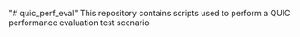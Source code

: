 "# quic_perf_eval" 
This repository contains scripts used to perform a QUIC performance evaluation test scenario
